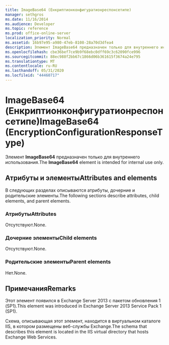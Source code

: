 ```yaml
---
title: ImageBase64 (Енкриптионконфигуратионреспонсетипе)
manager: sethgros
ms.date: 11/16/2014
ms.audience: Developer
ms.topic: reference
ms.prod: office-online-server
localization_priority: Normal
ms.assetid: 16b97e95-a980-47eb-8108-28a70d3dfea4
description: Элемент ImageBase64 предназначен только для внутреннего использования.
ms.openlocfilehash: cbe36bef7ce9b9f68ebc0dff69c3c62090fce996
ms.sourcegitcommit: 88ec988f2bb67c1866d06b361615f3674a24e795
ms.translationtype: MT
ms.contentlocale: ru-RU
ms.lasthandoff: 05/31/2020
ms.locfileid: "44460717"
---
```

# <a name="imagebase64-encryptionconfigurationresponsetype"></a><span data-ttu-id="041ef-103">ImageBase64 (Енкриптионконфигуратионреспонсетипе)</span><span class="sxs-lookup"><span data-stu-id="041ef-103">ImageBase64 (EncryptionConfigurationResponseType)</span></span>

<span data-ttu-id="041ef-104">Элемент **ImageBase64** предназначен только для внутреннего использования.</span><span class="sxs-lookup"><span data-stu-id="041ef-104">The **ImageBase64** element is intended for internal use only.</span></span> 

## <a name="attributes-and-elements"></a><span data-ttu-id="041ef-105">Атрибуты и элементы</span><span class="sxs-lookup"><span data-stu-id="041ef-105">Attributes and elements</span></span>

<span data-ttu-id="041ef-106">В следующих разделах описываются атрибуты, дочерние и родительские элементы.</span><span class="sxs-lookup"><span data-stu-id="041ef-106">The following sections describe attributes, child elements, and parent elements.</span></span>
  
### <a name="attributes"></a><span data-ttu-id="041ef-107">Атрибуты</span><span class="sxs-lookup"><span data-stu-id="041ef-107">Attributes</span></span>

<span data-ttu-id="041ef-108">Отсутствуют.</span><span class="sxs-lookup"><span data-stu-id="041ef-108">None.</span></span>
  
### <a name="child-elements"></a><span data-ttu-id="041ef-109">Дочерние элементы</span><span class="sxs-lookup"><span data-stu-id="041ef-109">Child elements</span></span>

<span data-ttu-id="041ef-110">Отсутствуют.</span><span class="sxs-lookup"><span data-stu-id="041ef-110">None.</span></span>
  
### <a name="parent-elements"></a><span data-ttu-id="041ef-111">Родительские элементы</span><span class="sxs-lookup"><span data-stu-id="041ef-111">Parent elements</span></span>

<span data-ttu-id="041ef-112">Нет.</span><span class="sxs-lookup"><span data-stu-id="041ef-112">None.</span></span>
  
## <a name="remarks"></a><span data-ttu-id="041ef-113">Примечания</span><span class="sxs-lookup"><span data-stu-id="041ef-113">Remarks</span></span>

<span data-ttu-id="041ef-114">Этот элемент появился в Exchange Server 2013 с пакетом обновления 1 (SP1).</span><span class="sxs-lookup"><span data-stu-id="041ef-114">This element was introduced in Exchange Server 2013 Service Pack 1 (SP1).</span></span>
  
<span data-ttu-id="041ef-115">Схема, описывающая этот элемент, находится в виртуальном каталоге IIS, в котором размещены веб-службы Exchange.</span><span class="sxs-lookup"><span data-stu-id="041ef-115">The schema that describes this element is located in the IIS virtual directory that hosts Exchange Web Services.</span></span>
  

